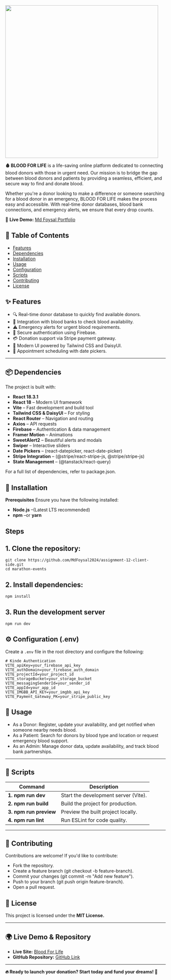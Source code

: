 

 <a href="https://leafy-stardust-f235ce.netlify.app/" target="_blank">
     <img height="480" src="https://i.ibb.co.com/FbcF1X1W/My-portfolio.png"  />
  </a>

<p>

</p>


**🩸 BLOOD FOR LIFE** is a life-saving online platform dedicated to connecting blood donors with those in urgent need. Our mission is to bridge the gap between blood donors and patients by providing a seamless, efficient, and secure way to find and donate blood.

Whether you're a donor looking to make a difference or someone searching for a blood donor in an emergency, BLOOD FOR LIFE makes the process easy and accessible. With real-time donor databases, blood bank connections, and emergency alerts, we ensure that every drop counts.


🚀 **Live Demo:** [Md Foysal Portfolio](https://leafy-stardust-f235ce.netlify.app/)


## 📖 Table of Contents
- [Features](#features)
- [Dependencies](#Dependencies)
- [Installation](#Installation)
- [Usage](#Usage)
- [Configuration](#Configuration)
- [Scripts](#Scripts)
- [Contributing](#Contributing)
- [License](#License)


## ✨ Features

- 🔍 Real-time donor database to quickly find available donors.
- 🏥 Integration with blood banks to check blood availability.
- ⚠️ Emergency alerts for urgent blood requirements.
- 🔐 Secure authentication using Firebase.
- 💳 Donation support via Stripe payment gateway.
- 🎨 Modern UI powered by Tailwind CSS and DaisyUI.
- 📅 Appointment scheduling with date pickers.
  
 ---
  
## 📦 Dependencies

The project is built with:

- **React 18.3.1** 
- **React 18** – Modern UI framework
- **Vite** – Fast development and build tool
- **Tailwind CSS & DaisyUI** – For styling
- **React Router** – Navigation and routing
- **Axios** – API requests
- **Firebase** – Authentication & data management
- **Framer Motion** – Animations
- **SweetAlert2** – Beautiful alerts and modals
- **Swiper** – Interactive sliders
- **Date Pickers** – (react-datepicker, react-date-picker)
- **Stripe Integration** – (@stripe/react-stripe-js, @stripe/stripe-js)
- **State Management** – (@tanstack/react-query)
  
For a full list of dependencies, refer to package.json.

## 🚀 Installation

**Prerequisites**
Ensure you have the following installed:
- **Node.js** –(Latest LTS recommended)
- **npm** –or **yarn**

## Steps

## 1. Clone the repository:

```
git clone https://github.com/MdFoysal2024/assignment-12-client-side.git
cd marathon-events
```
## 2. Install dependencies:
```
npm install
```
## 3. Run the development server
```
npm run dev
```
## ⚙️ Configuration (.env)

Create a `.env` file in the root directory and configure the following:
```
# Kinde Authentication
VITE_apiKey=your_firebase_api_key
VITE_authDomain=your_firebase_auth_domain
VITE_projectId=your_project_id
VITE_storageBucket=your_storage_bucket
VITE_messagingSenderId=your_sender_id
VITE_appId=your_app_id
VITE_IMGBB_API_KEY=your_imgbb_api_key
VITE_Payment_Gateway_PK=your_stripe_public_key
```

## 📌 Usage

- As a Donor: Register, update your availability, and get notified when someone nearby needs blood.
- As a Patient: Search for donors by blood type and location or request emergency blood support.
- As an Admin: Manage donor data, update availability, and track blood bank partnerships.

---

## 📜 Scripts

|**Command**              | 	**Description**                    |
|------------------------ | ------------------------------------|
|**1. npm run dev**       | Start the development server (Vite).|
|**2. npm run build**     | Build the project for production.   |
|**3. npm run preview**   |	Preview the built project locally.  |
|**4. npm run lint**      |	Run ESLint for code quality.        |

---

## 🤝 Contributing
Contributions are welcome! If you'd like to contribute:

- Fork the repository.
- Create a feature branch (git checkout -b feature-branch).
- Commit your changes (git commit -m "Add new feature").
- Push to your branch (git push origin feature-branch).
- Open a pull request.


## 📄 License
This project is licensed under the **MIT License.**

---

## 🌍 Live Demo & Repository

- **Live Site:** [Blood For Life](https://blood-donation-project-b1849.web.app )
- **GitHub Repository:** [GitHub Link](https://github.com/MdFoysal2024/assignment-12-client-side)

---

**🔥 Ready to launch your donation? Start today and fund your dreams!  🚀**




